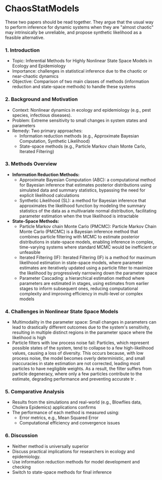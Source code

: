 # ChaosStatModels

These two papers should be read together. They argue that the usual way to perform inference for 
dynamic systems when they are "almost chaotic" may intrinsically be unreliable, and propose 
synthetic likelihood as a feasible alternative.

### 1. **Introduction**
   - Topic: Inferential Methods for Highly Nonlinear State Space Models in Ecology and Epidemiology
   - Importance: challenges in statistical inference due to the chaotic or near-chaotic dynamics
   - Objective: Comparison of two main classes of methods (information reduction and state-space 
   methods) to handle these systems

### 2. **Background and Motivation**
   - Context: Nonlinear dynamics in ecology and epidemiology (e.g., pest species, infectious diseases).
   - Problem: Extreme sensitivity to small changes in system states and parameters
   - Remedy: Two primary approaches:
     - Information reduction methods (e.g., Approximate Bayesian Computation, Synthetic Likelihood)
     - State-space methods (e.g., Particle Markov chain Monte Carlo, Iterated Filtering)

### 3. **Methods Overview**
   - **Information Reduction Methods:**
     - Approximate Bayesian Computation (ABC): a computational method for Bayesian inference that 
     estimates posterior distributions using simulated data and summary statistics, bypassing the 
     need for explicit likelihood calculations
     - Synthetic Likelihood (SL): a method for Bayesian inference that approximates the likelihood 
     function by modeling the summary statistics of the data as a multivariate normal distribution, 
     facilitating parameter estimation when the true likelihood is intractable
   - **State-Space Methods:**
     - Particle Markov chain Monte Carlo (PMCMC): Particle Markov Chain Monte Carlo (PMCMC) is a 
     Bayesian inference method that combines particle filtering with MCMC to estimate posterior 
     distributions in state-space models, enabling inference in complex, time-varying systems where 
     standard MCMC would be inefficient or unfeasible
     - Iterated Filtering (IF): Iterated Filtering (IF) is a method for maximum likelihood 
     estimation in state-space models, where parameter estimates are iteratively updated using a 
     particle filter to maximize the likelihood by progressively narrowing down the parameter space
     - Parameter Cascading: a hierarchical estimation method where parameters are estimated in 
     stages, using estimates from earlier stages to inform subsequent ones, reducing computational 
     complexity and improving efficiency in multi-level or complex models

### 4. **Challenges in Nonlinear State Space Models**
   - Multimodality in the parameter space: Small changes in parameters can lead to drastically 
   different outcomes due to the system's sensitivity, resulting in multiple distinct regions in the
   parameter space where the likelihood is high
   - Particle filters with low process noise fail: Particles, which represent possible states of the
   system, tend to collapse to a few high-likelihood values, causing a loss of diversity. This 
   occurs because, with low process noise, the model becomes overly deterministic, and small 
   inaccuracies in state estimation are not corrected, leading most particles to have negligible 
   weights. As a result, the filter suffers from particle degeneracy, where only a few particles 
   contribute to the estimate, degrading performance and preventing accurate tr
.

### 5. **Comparative Analysis**
   - Results from the simulations and real-world (e.g., Blowflies data, Cholera Epidemics) 
   applications confirms
   - The performance of each method is measured using:
     - Error metrics, e.g., Mean Squared Error
     - Computational efficiency and convergence issues

### 6. **Discussion**
   - Neither method is universally superior
   - Discuss practical implications for researchers in ecology and epidemiology.
   - Use information reduction methods for model development and checking
   - Switch to state-space methods for final inference

